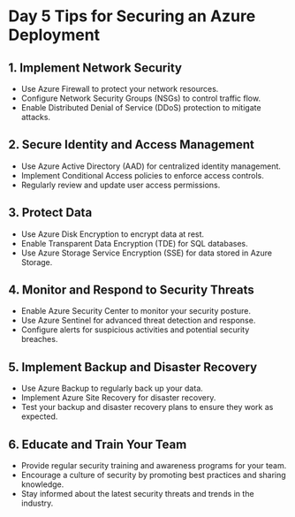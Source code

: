 # Day 5 Tips for Securing an Azure Deployment

## 1. Implement Network Security
- Use Azure Firewall to protect your network resources.
- Configure Network Security Groups (NSGs) to control traffic flow.
- Enable Distributed Denial of Service (DDoS) protection to mitigate attacks.

## 2. Secure Identity and Access Management
- Use Azure Active Directory (AAD) for centralized identity management.
- Implement Conditional Access policies to enforce access controls.
- Regularly review and update user access permissions.

## 3. Protect Data
- Use Azure Disk Encryption to encrypt data at rest.
- Enable Transparent Data Encryption (TDE) for SQL databases.
- Use Azure Storage Service Encryption (SSE) for data stored in Azure Storage.

## 4. Monitor and Respond to Security Threats
- Enable Azure Security Center to monitor your security posture.
- Use Azure Sentinel for advanced threat detection and response.
- Configure alerts for suspicious activities and potential security breaches.

## 5. Implement Backup and Disaster Recovery
- Use Azure Backup to regularly back up your data.
- Implement Azure Site Recovery for disaster recovery.
- Test your backup and disaster recovery plans to ensure they work as expected.

## 6. Educate and Train Your Team
- Provide regular security training and awareness programs for your team.
- Encourage a culture of security by promoting best practices and sharing knowledge.
- Stay informed about the latest security threats and trends in the industry.

